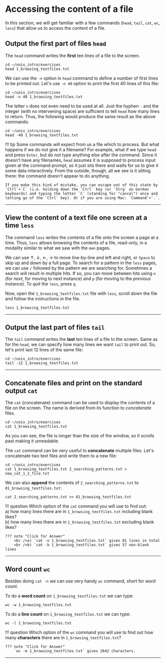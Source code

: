 # Accessing the content of a file

In this section, we will get familiar with a few commands (`head`,
`tail`, `cat`, `wc`, `less`) that allow us to access the content of a
file.

## Output the first part of files `head`

The `head` command writes the **first** ten lines of a file to the
screen.

```
cd ~/unix_intro/exercises
head 1_browsing_textfiles.txt
```

We can use the `-n` option in `head` command to define a number of first
lines to be printed out. Let's use `-n 40` option to print the first 40
lines of this file:

```
cd ~/unix_intro/exercises
head -n 40 1_browsing_textfiles.txt
```

The letter `n` does not even need to be used at all. Just the hyphen `-`
and the integer (with no intervening space) are sufficient to tell
`head` how many lines to return. Thus, the following would produce the
same result as the above commands:

```
cd ~/unix_intro/exercises
head -40 1_browsing_textfiles.txt
```

!!! tip
    Some commands will expect from us a file which to process. But what
    happens if we do not give it a filename? For example, what if we type
    `head` and press `Enter`, but do not type anything else after the
    command. Since it doesn't have any filenames, `head` assumes it is
    supposed to process input given at the command prompt, so it just sits
    there and waits for us to give it some data interactively. From the
    outside, though, all we see is it sitting there: the command doesn't
    appear to do anything.

    If you make this kind of mistake, you can escape out of this state by
    `Ctrl`+`C` (i.e. holding down the `Ctrl` key (or `Strg` on German
    keyboards) and typing the letter `C` (standing for "cancel") once and
    letting go of the `Ctrl` key). Or if you are using Mac: `Command`+`.`.


------------------------------------------------------------------------

## View the content of a text file one screen at a time `less`

The command `less` writes the contents of a file onto the screen a page
at a time. Thus, `less` allows browsing the contents of a file,
read-only, in a modality similar to what we saw with the `man` pages.

We can use ↑, ↓, ←, → to move line-by-line and left and right, or
`Space` to skip up and down by a full page. To search for a pattern in
the `less` pages, we can use `/` followed by the pattern we are
searching for. Sometimes a search will result in multiple hits. If so,
you can move between hits using `n` (for *next*, for moving to next
instance) and `p` (for moving to the *previous* instance). To *quit* the
`less`, press `q`.

Now, open the `1_browsing_textfiles.txt` file with `less`, scroll down
the file and follow the instructions in the file.

```
less 1_browsing_textfiles.txt
```

------------------------------------------------------------------------


## Output the last part of files `tail`

The `tail` command writes the **last** ten lines of a file to the
screen. Same as for the `head`, we can specify how many lines we want
`tail` to print out. So, let's print last 12 lines of the same file:

```
cd ~/unix_intro/exercises
tail -12 1_browsing_textfiles.txt
```

------------------------------------------------------------------------

## Concatenate files and print on the standard output `cat`

The `cat` (concatenate) command can be used to display the contents of a
file on the screen. The name is derived from its function to
*concatenate* files.

```
cd ~/unix_intro/exercises
cat 1_browsing_textfiles.txt
```

As you can see, the file is longer than the size of the window, so it
scrolls past making it unreadable.

The `cat` command can be very useful to **concatenate** multiple files.
Let's concatenate two text files and write them to a new file:

```
cd ~/unix_intro/exercises
cat 1_browsing_textfiles.txt 2_searching_patterns.txt > new_cat_1_2_file.txt
```

We can also **append** the contents of `2_searching_patterns.txt` to
`01_browsing_textfiles.txt`:

```
cat 2_searching_patterns.txt >> 01_browsing_textfiles.txt
```

!!! question
    Which option of the `cat` command you will use to find out: <br />a) how
    many lines there are in `1_browsing_textfiles.txt` including blank
    likes? <br />b) how many lines there are in `1_browsing_textfiles.txt`
    excluding blank likes? 
    
    ??? note "Click for Answer"
        <br />a) `cat -n 1_browsing_textfiles.txt` gives 81 lines in total
        <br />b) `cat -b 1_browsing_textfiles.txt` gives 57 non-blank lines

------------------------------------------------------------------------

## Word count `wc`

Besides doing `cat -n` we can use very handy `wc` command, short for
*word count*.

To do a **word count** on `1_browsing_textfiles.txt` we can type:

```
wc -w 1_browsing_textfiles.txt
```

To do a **line count** on `1_browsing_textfiles.txt` we can type:

```
wc -l 1_browsing_textfiles.txt
```

!!! question
    Which option of the `wc` command you will use to find out how many **characters** there are in `1_browsing_textfiles.txt`?
    
    ??? note "Click for Answer"
        `wc -m 1_browsing_textfiles.txt` gives 2642 characters.

------------------------------------------------------------------------

